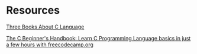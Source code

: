 # Resources

[Three Books About C Language](https://drive.google.com/drive/folders/158brStVKCV1HWFwqlt5N4ri_mQOAXZ8d?inf_contact_key=1f684b3c4cbc8c94dd3e244b007d8cf96914bec1b8fd989797086ba53725e686)

[The C Beginner's Handbook: Learn C Programming Language basics in just a few hours with freecodecamp.org](https://www.freecodecamp.org/news/the-c-beginners-handbook)
